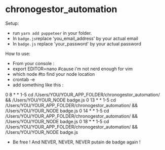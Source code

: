 # chronogestor_automation

Setup:
- run `yarn add puppeteer` in your folder.
- In `badge.js`replace 'you_email_address' by your actual email
- In `badge.js` replace 'your_password' by your actual password

How to use:
- From your console :
- export EDITOR=nano #cause i'm not nerd enough for vim
- which node #to find your node location
- crontab -e
- add something like this :

0 8 * * 1-5 cd /Users/YOU/YOUR_APP_FOLDER/chronogestor_automation/ && /Users/YOU/YOUR_NODE badge.js
0 13 * * 1-5 cd /Users/YOU/YOUR_APP_FOLDER/chronogestor_automation/ && /Users/YOU/YOUR_NODE badge.js
0 14 * * 1-5 cd /Users/YOU/YOUR_APP_FOLDER/chronogestor_automation/ && /Users/YOU/YOUR_NODE badge.js
0 18 * * 1-5 cd /Users/YOU/YOUR_APP_FOLDER/chronogestor_automation/ && /Users/YOU/YOUR_NODE badge.js

- Be free ! And NEVER, NEVER, NEVER putain de badge again !
